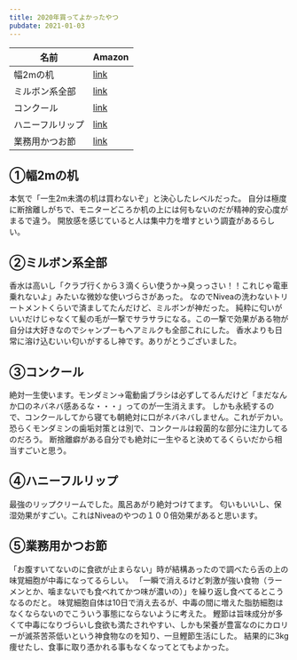 ```yaml
---
title: 2020年買ってよかったやつ
pubdate: 2021-01-03
---
```


| 名前             | Amazon |
| ----             | ---- |
| 幅2mの机         | [link](https://www.amazon.co.jp/dp/B002UCT066/ref=cm_sw_r_tw_dp_i2y8FbZ41SHGX?_x_encoding=UTF8&psc=1) |
| ミルボン系全部   | [link](https://www.amazon.co.jp/dp/B00NI9VX0Q/ref=cm_sw_r_tw_dp_A3y8FbD9HRCN9?_x_encoding=UTF8&psc=1 ) |
| コンクール       | [link](https://www.amazon.co.jp/dp/B002R5EVHY/ref=cm_sw_r_tw_dp_x_G4y8FbD13EWNY) |
| ハニーフルリップ | [link](https://www.amazon.co.jp/dp/B005WEWTH6/ref=cm_sw_r_tw_dp_84y8Fb3C52SBZ?_x_encoding=UTF8&psc=1) |
| 業務用かつお節   | [link](https://www.amazon.co.jp/dp/B0188PHCKY/ref=cm_sw_r_tw_dp_P6y8FbQPNKWH3?_x_encoding=UTF8&psc=1) |

## ①幅2mの机

本気で「一生2m未満の机は買わないぞ」と決心したレベルだった。
自分は極度に断捨離しがちで、モニターどころか机の上には何もないのだが精神的安心度がまるで違う。
開放感を感じていると人は集中力を増すという調査があるらしい。

## ②ミルボン系全部

香水は高いし「クラブ行くから３滴くらい使うか→臭っっさい！！これじゃ電車乗れないよ」みたいな微妙な使いづらさがあった。
なのでNiveaの洗わないトリートメントくらいで済ましてたんだけど、ミルボンが神だった。
純粋に匂いがいいだけじゃなくて髪の毛が一撃でサラサラになる。この一撃で効果がある物が自分は大好きなのでシャンプーもヘアミルクも全部これにした。
香水よりも日常に溶け込むいい匂いがするし神です。ありがとうございました。

## ③コンクール

絶対一生使います。モンダミン→電動歯ブラシは必ずしてるんだけど「まだなんか口のネバネバ感あるな・・・」ってのが一生消えます。
しかも永続するので、コンクールしてから寝ても朝絶対に口がネバネバしません。これがデカい。
恐らくモンダミンの歯垢対策とは別で、コンクールは殺菌的な部分に注力してるのだろう。
断捨離癖がある自分でも絶対に一生やると決めてるくらいだから相当すごいと思う。

## ④ハニーフルリップ

最強のリップクリームでした。風呂あがり絶対つけてます。
匂いもいいし、保湿効果がすごい。これはNiveaのやつの１００倍効果があると思います。

## ⑤業務用かつお節

「お腹すいてないのに食欲が止まらない」時が結構あったので調べたら舌の上の味覚細胞が中毒になってるらしい。
「一瞬で消えるけど刺激が強い食物（ラーメンとか、噛まないでも食べれてかつ味が濃いの）」を繰り返し食べてるとこうなるのだと。
味覚細胞自体は10日で消え去るが、中毒の間に増えた脂肪細胞はなくならないのでこういう事態にならないように考えた。
鰹節は旨味成分が多くて中毒になりづらいし食欲も満たされやすい、しかも栄養が豊富なのにカロリーが滅茶苦茶低いという神食物なのを知り、一旦鰹節生活にした。
結果的に3kg痩せたし、食事に取り憑かれる事もなくなってとてもよかった。
